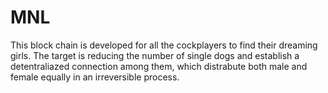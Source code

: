 # MNL
This block chain is developed for all the cockplayers to find their dreaming girls.  The target is reducing the number of single dogs and establish a detentraliazed connection among them, which distrabute both male and female equally in an irreversible process. 
